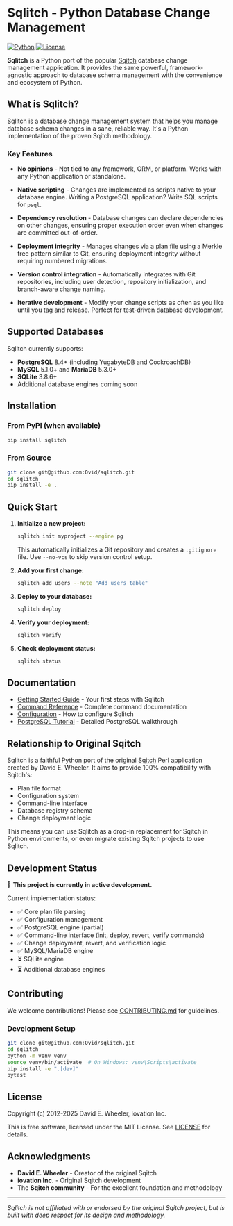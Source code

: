 # Sqlitch - Python Database Change Management

[![Python](https://img.shields.io/badge/python-3.8%2B-blue.svg)](https://python.org)
[![License](https://img.shields.io/badge/license-MIT-green.svg)](LICENSE)

**Sqlitch** is a Python port of the popular [Sqitch] database change management application. It provides the same powerful, framework-agnostic approach to database schema management with the convenience and ecosystem of Python.

## What is Sqlitch?

Sqlitch is a database change management system that helps you manage database schema changes in a sane, reliable way. It's a Python implementation of the proven Sqitch methodology.

### Key Features

* **No opinions** - Not tied to any framework, ORM, or platform. Works with any Python application or standalone.

* **Native scripting** - Changes are implemented as scripts native to your database engine. Writing a PostgreSQL application? Write SQL scripts for `psql`.

* **Dependency resolution** - Database changes can declare dependencies on other changes, ensuring proper execution order even when changes are committed out-of-order.

* **Deployment integrity** - Manages changes via a plan file using a Merkle tree pattern similar to Git, ensuring deployment integrity without requiring numbered migrations.

* **Version control integration** - Automatically integrates with Git repositories, including user detection, repository initialization, and branch-aware change naming.

* **Iterative development** - Modify your change scripts as often as you like until you tag and release. Perfect for test-driven database development.

## Supported Databases

Sqlitch currently supports:

* **PostgreSQL** 8.4+ (including YugabyteDB and CockroachDB)
* **MySQL** 5.1.0+ and **MariaDB** 5.3.0+
* **SQLite** 3.8.6+
* Additional database engines coming soon

## Installation

### From PyPI (when available)

```bash
pip install sqlitch
```

### From Source

```bash
git clone git@github.com:Ovid/sqlitch.git
cd sqlitch
pip install -e .
```

## Quick Start

1. **Initialize a new project:**
   ```bash
   sqlitch init myproject --engine pg
   ```
   This automatically initializes a Git repository and creates a `.gitignore` file. Use `--no-vcs` to skip version control setup.

2. **Add your first change:**
   ```bash
   sqlitch add users --note "Add users table"
   ```

3. **Deploy to your database:**
   ```bash
   sqlitch deploy
   ```

4. **Verify your deployment:**
   ```bash
   sqlitch verify
   ```

5. **Check deployment status:**
   ```bash
   sqlitch status
   ```

## Documentation

* [Getting Started Guide](docs/getting-started.md) - Your first steps with Sqlitch
* [Command Reference](docs/commands.md) - Complete command documentation
* [Configuration](docs/configuration.md) - How to configure Sqlitch
* [PostgreSQL Tutorial](docs/tutorial-postgresql.md) - Detailed PostgreSQL walkthrough

## Relationship to Original Sqitch

Sqlitch is a faithful Python port of the original [Sqitch] Perl application created by David E. Wheeler. It aims to provide 100% compatibility with Sqitch's:

* Plan file format
* Configuration system  
* Command-line interface
* Database registry schema
* Change deployment logic

This means you can use Sqlitch as a drop-in replacement for Sqitch in Python environments, or even migrate existing Sqitch projects to use Sqlitch.

## Development Status

🚧 **This project is currently in active development.** 

Current implementation status:
- ✅ Core plan file parsing
- ✅ Configuration management
- ✅ PostgreSQL engine (partial)
- ✅ Command-line interface (init, deploy, revert, verify commands)
- ✅ Change deployment, revert, and verification logic
- ✅ MySQL/MariaDB engine
- ⏳ SQLite engine
- ⏳ Additional database engines

## Contributing

We welcome contributions! Please see [CONTRIBUTING.md](CONTRIBUTING.md) for guidelines.

### Development Setup

```bash
git clone git@github.com:Ovid/sqlitch.git
cd sqlitch
python -m venv venv
source venv/bin/activate  # On Windows: venv\Scripts\activate
pip install -e ".[dev]"
pytest
```

## License

Copyright (c) 2012-2025 David E. Wheeler, iovation Inc.

This is free software, licensed under the MIT License. See [LICENSE](LICENSE) for details.

## Acknowledgments

* **David E. Wheeler** - Creator of the original Sqitch
* **iovation Inc.** - Original Sqitch development
* The **Sqitch community** - For the excellent foundation and methodology

---

*Sqlitch is not affiliated with or endorsed by the original Sqitch project, but is built with deep respect for its design and methodology.*

[Sqitch]: https://sqitch.org/